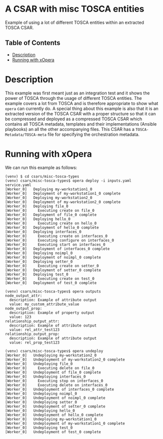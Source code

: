 # A CSAR with misc TOSCA entities
Example of using a lot of different TOSCA entities within an extracted TOSCA CSAR. 

## Table of Contents
  - [Description](#description)
  - [Running with xOpera](#running-with-xopera)

# Description
This example was first meant just as an integration test and it shows the power of TOSCA through the usage of different
TOSCA entities. The example covers a lot from TOSCA and is therefore appropriate to show what `opera` can currently do.
A special thing about this example is also that it is an extracted version of the TOSCA CSAR with a proper structure so 
that it can be compressed and deployed as a compressed TOSCA CSAR which contains all TOSCA metadata, templates and their
implementations (Ansible playbooks) an all the other accompanying files. This CSAR has a `TOSCA-Metadata/TOSCA-meta` 
file for specifying the orchestration metadata.

# Running with xOpera
We can run this example as follows:

```console
(venv) $ cd csars/misc-tosca-types
(venv) csars/misc-tosca-types$ opera deploy -i inputs.yaml service.yaml
[Worker_0]   Deploying my-workstation1_0
[Worker_0]   Deployment of my-workstation1_0 complete
[Worker_0]   Deploying my-workstation2_0
[Worker_0]   Deployment of my-workstation2_0 complete
[Worker_0]   Deploying file_0
[Worker_0]     Executing create on file_0
[Worker_0]   Deployment of file_0 complete
[Worker_0]   Deploying hello_0
[Worker_0]     Executing create on hello_0
[Worker_0]   Deployment of hello_0 complete
[Worker_0]   Deploying interfaces_0
[Worker_0]     Executing create on interfaces_0
[Worker_0]     Executing configure on interfaces_0
[Worker_0]     Executing start on interfaces_0
[Worker_0]   Deployment of interfaces_0 complete
[Worker_0]   Deploying noimpl_0
[Worker_0]   Deployment of noimpl_0 complete
[Worker_0]   Deploying setter_0
[Worker_0]     Executing create on setter_0
[Worker_0]   Deployment of setter_0 complete
[Worker_0]   Deploying test_0
[Worker_0]     Executing create on test_0
[Worker_0]   Deployment of test_0 complete

(venv) csars/misc-tosca-types$ opera outputs
node_output_attr:
  description: Example of attribute output
  value: my_custom_attribute_value
node_output_prop:
  description: Example of property output
  value: 123
relationship_output_attr:
  description: Example of attribute output
  value: rel_attr_test123
relationship_output_prop:
  description: Example of attribute output
  value: rel_prop_test123

(venv) csars/misc-tosca-types$ opera undeploy
[Worker_0]   Undeploying my-workstation2_0
[Worker_0]   Undeployment of my-workstation2_0 complete
[Worker_0]   Undeploying file_0
[Worker_0]     Executing delete on file_0
[Worker_0]   Undeployment of file_0 complete
[Worker_0]   Undeploying interfaces_0
[Worker_0]     Executing stop on interfaces_0
[Worker_0]     Executing delete on interfaces_0
[Worker_0]   Undeployment of interfaces_0 complete
[Worker_0]   Undeploying noimpl_0
[Worker_0]   Undeployment of noimpl_0 complete
[Worker_0]   Undeploying setter_0
[Worker_0]   Undeployment of setter_0 complete
[Worker_0]   Undeploying hello_0
[Worker_0]   Undeployment of hello_0 complete
[Worker_0]   Undeploying my-workstation1_0
[Worker_0]   Undeployment of my-workstation1_0 complete
[Worker_0]   Undeploying test_0
[Worker_0]   Undeployment of test_0 complete
```

